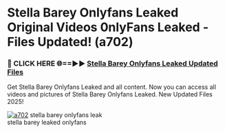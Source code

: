 # Stella Barey Onlyfans Leaked Original Videos 0nlyFans Leaked - Files Updated! (a702)

<h3>🔴 CLICK HERE 🌐==►► <a href="https://tinyurl.com/2jnfzry5" rel="nofollow">Stella Barey Onlyfans Leaked Updated Files</a></h3>

Get Stella Barey Onlyfans Leaked and all content. Now you can access all videos and pictures of Stella Barey Onlyfans Leaked. New Updated Files 2025!

[![a702](https://i.imgur.com/GyGTBgg.gif)](https://tinyurl.com/2jnfzry5)
stella barey onlyfans leak<br>
stella barey leaked onlyfans